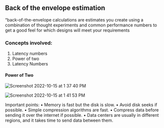 ## Back of the envelope estimation

“back-of-the-envelope calculations are estimates you create using a
combination of thought experiments and common performance numbers to get a good feel for
which designs will meet your requirements

### Concepts involved:
1. Latency numbers
2. Power of two
3. Latency Numbers

#### Power of Two
![Screenshot 2022-10-15 at 1 37 40 PM](https://user-images.githubusercontent.com/22169012/195976474-858ece3d-b1e9-4ebc-ba07-1c785d71fc7d.png)

![Screenshot 2022-10-15 at 1 41 53 PM](https://user-images.githubusercontent.com/22169012/195976598-8df3fc2d-c9a0-4e50-8d92-0bd54a0ac4d6.png)


Important points:
• Memory is fast but the disk is slow.
• Avoid disk seeks if possible.
• Simple compression algorithms are fast.
• Compress data before sending it over the internet if possible.
• Data centers are usually in different regions, and it takes time to send data between them.
